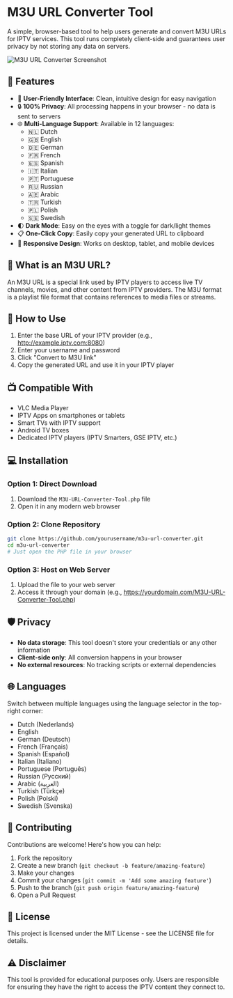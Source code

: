 # M3U URL Converter Tool

A simple, browser-based tool to help users generate and convert M3U URLs for IPTV services. This tool runs completely client-side and guarantees user privacy by not storing any data on servers.

![M3U URL Converter Screenshot](![image](https://github.com/user-attachments/assets/72fec45b-1555-4ce1-ae17-7c02d2c3a0f5)
)

## 🌟 Features

- 📱 **User-Friendly Interface**: Clean, intuitive design for easy navigation
- 🔒 **100% Privacy**: All processing happens in your browser - no data is sent to servers
- 🌐 **Multi-Language Support**: Available in 12 languages:
  - 🇳🇱 Dutch
  - 🇬🇧 English
  - 🇩🇪 German
  - 🇫🇷 French
  - 🇪🇸 Spanish
  - 🇮🇹 Italian
  - 🇵🇹 Portuguese
  - 🇷🇺 Russian
  - 🇦🇪 Arabic
  - 🇹🇷 Turkish
  - 🇵🇱 Polish
  - 🇸🇪 Swedish
- 🌓 **Dark Mode**: Easy on the eyes with a toggle for dark/light themes
- 📋 **One-Click Copy**: Easily copy your generated URL to clipboard
- 📱 **Responsive Design**: Works on desktop, tablet, and mobile devices

## 📖 What is an M3U URL?

An M3U URL is a special link used by IPTV players to access live TV channels, movies, and other content from IPTV providers. The M3U format is a playlist file format that contains references to media files or streams.

## 🚀 How to Use

1. Enter the base URL of your IPTV provider (e.g., http://example.iptv.com:8080)
2. Enter your username and password
3. Click "Convert to M3U link"
4. Copy the generated URL and use it in your IPTV player

## 📺 Compatible With

- VLC Media Player
- IPTV Apps on smartphones or tablets
- Smart TVs with IPTV support
- Android TV boxes
- Dedicated IPTV players (IPTV Smarters, GSE IPTV, etc.)

## 💻 Installation

### Option 1: Direct Download
1. Download the `M3U-URL-Converter-Tool.php` file
2. Open it in any modern web browser

### Option 2: Clone Repository
```bash
git clone https://github.com/yourusername/m3u-url-converter.git
cd m3u-url-converter
# Just open the PHP file in your browser
```

### Option 3: Host on Web Server
1. Upload the file to your web server
2. Access it through your domain (e.g., https://yourdomain.com/M3U-URL-Converter-Tool.php)

## 🛡️ Privacy

- **No data storage**: This tool doesn't store your credentials or any other information
- **Client-side only**: All conversion happens in your browser
- **No external resources**: No tracking scripts or external dependencies

## 🌐 Languages

Switch between multiple languages using the language selector in the top-right corner:
- Dutch (Nederlands)
- English
- German (Deutsch)
- French (Français)
- Spanish (Español)
- Italian (Italiano)
- Portuguese (Português)
- Russian (Русский)
- Arabic (العربية)
- Turkish (Türkçe)
- Polish (Polski)
- Swedish (Svenska)

## 🤝 Contributing

Contributions are welcome! Here's how you can help:
1. Fork the repository
2. Create a new branch (`git checkout -b feature/amazing-feature`)
3. Make your changes
4. Commit your changes (`git commit -m 'Add some amazing feature'`)
5. Push to the branch (`git push origin feature/amazing-feature`)
6. Open a Pull Request

## 📝 License

This project is licensed under the MIT License - see the LICENSE file for details.

## ⚠️ Disclaimer

This tool is provided for educational purposes only. Users are responsible for ensuring they have the right to access the IPTV content they connect to.
